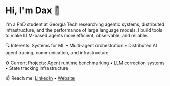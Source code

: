 # Hi, I'm Dax 👋

I'm a PhD student at Georgia Tech researching agentic systems, distributed infrastructure, and the performance of large language models. I build tools to make LLM-based agents more efficient, observable, and reliable.

🔍 Interests: Systems for ML • Multi-agent orchestration • Distributed AI agent tracing, communication, and infrastructure

⚙️ Current Projects: Agent runtime benchmarking • LLM correction systems • State tracking infrastructure  

📫 Reach me: [LinkedIn](https://www.linkedin.com/in/daxvdv/) • [Website](https://daxdelvira.github.io/)
